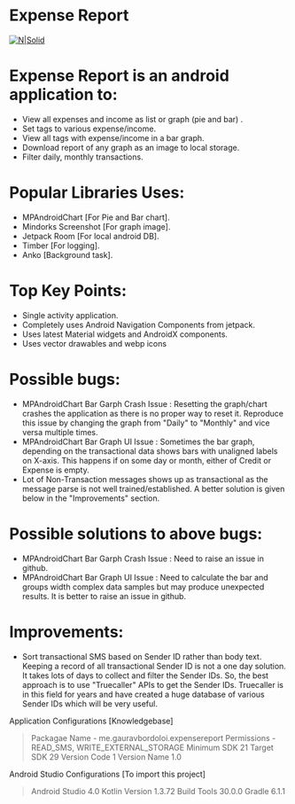 # Expense Report

[![N|Solid](https://www.gauravbordoloi.me/wp-content/uploads/2020/06/gb-landscape.png)](https://www.gauravbordoloi.me)

# Expense Report is an android application to:

  - View all expenses and income as list or graph (pie and bar) .
  - Set tags to various expense/income.
  - View all tags with expense/income in a bar graph.
  - Download report of any graph as an image to local storage.
  - Filter daily, monthly transactions.

# Popular Libraries Uses:

  - MPAndroidChart [For Pie and Bar chart].
  - Mindorks Screenshot [For graph image].
  - Jetpack Room [For local android DB].
  - Timber [For logging].
  - Anko [Background task].


# Top Key Points:
  - Single activity application.
  - Completely uses Android Navigation Components from jetpack.
  - Uses latest Material widgets and AndroidX components.
  - Uses vector drawables and webp icons

# Possible bugs:
  - MPAndroidChart Bar Garph Crash Issue : Resetting the graph/chart crashes the application as there is no proper way to reset it. Reproduce this issue by changing the graph from "Daily" to "Monthly" and vice versa multiple times.
  - MPAndroidChart Bar Graph UI Issue : Sometimes the bar graph, depending on the transactional data shows bars with unaligned labels on X-axis. This happens if on some day or month, either of Credit or Expense is empty.
  - Lot of Non-Transaction messages shows up as transactional as the message parse is not well trained/established. A better solution is given below in the "Improvements" section.

# Possible solutions to above bugs:
  - MPAndroidChart Bar Garph Crash Issue : Need to raise an issue in github.
  - MPAndroidChart Bar Graph UI Issue : Need to calculate the bar and groups width complex data samples but may produce unexpected results. It is better to raise an issue in github.

# Improvements:
  - Sort transactional SMS based on Sender ID rather than body text. Keeping a record of all transactional Sender ID is not a one day solution. It takes lots of days to collect and filter the Sender IDs. So, the best approach is to use "Truecaller" APIs to get the Sender IDs. Truecaller is in this field for years and have created a huge database of various Sender IDs which will be very useful.

Application Configurations [Knowledgebase]

> Packagae Name - me.gauravbordoloi.expensereport
> Permissions - READ_SMS, WRITE_EXTERNAL_STORAGE
> Minimum SDK 21
> Target SDK 29
> Version Code 1
> Version Name 1.0

Android Studio Configurations [To import this project]

> Android Studio 4.0
> Kotlin Version 1.3.72
> Build Tools 30.0.0
> Gradle 6.1.1